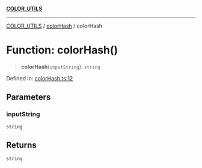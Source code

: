 [**COLOR_UTILS**](../../README.md)

***

[COLOR_UTILS](../../README.md) / [colorHash](../README.md) / colorHash

# Function: colorHash()

> **colorHash**(`inputString`): `string`

Defined in: [colorHash.ts:12](https://github.com/dailker/everyutil/blob/d12555c550c1d59295f536d15822ff0e97aceecb/src/color/colorHash.ts#L12)

## Parameters

### inputString

`string`

## Returns

`string`
